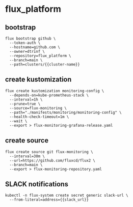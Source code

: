 # flux_platform

## bootstrap

```shell  
flux bootstrap github \
  --token-auth \
  --hostname=github.com \           
  --owner=dtrinf \  
  --repository=flux_platform \
  --branch=main \
  --path=clusters/{{cluster-name}}
```

## create kustomization

``` shell
flux create kustomization monitoring-config \
  --depends-on=kube-prometheus-stack \
  --interval=1h \
  --prune=true \
  --source=flux-monitoring \
  --path="./manifests/monitoring/monitoring-config" \
  --health-check-timeout=1m \
  --wait \
  --export > flux-monitoring-grafana-release.yaml
```

## create source

``` shell
flux create source git flux-monitoring \
  --interval=30m \
  --url=https://github.com/fluxcd/flux2 \
  --branch=main \
  --export > flux-monitoring-repository.yaml
```

## SLACK notifications

``` shell
kubectl -n flux-system create secret generic slack-url \
  --from-literal=address={{slack_url}}
```
